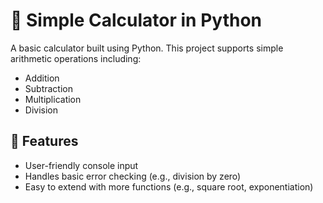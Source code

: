 # 🧮 Simple Calculator in Python

A basic calculator built using Python. This project supports simple arithmetic operations including:

- Addition
- Subtraction
- Multiplication
- Division

## 🚀 Features
- User-friendly console input
- Handles basic error checking (e.g., division by zero)
- Easy to extend with more functions (e.g., square root, exponentiation)
